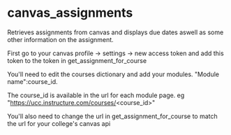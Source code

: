 # canvas_assignments
Retrieves assignments from canvas and displays due dates aswell as some other information on the assignment.


First go to your canvas profile -> settings -> new access token and add this token to the token in get_assignment_for_course

You'll need to edit the courses dictionary and add your modules. "Module name":course_id. 

The course_id is available in the url for each module page. eg "https://ucc.instructure.com/courses/<course_id>"

You'll also need to change the url in get_assignment_for_course to match the url for your college's canvas api
